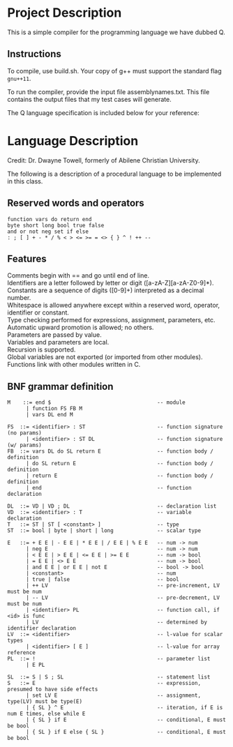 Project Description
===================

This is a simple compiler for the programming language we have dubbed Q.  

Instructions
------------
To compile, use build.sh. Your copy of g++ must support the standard flag  
`gnu++11`.

To run the compiler, provide the input file assemblynames.txt. This file  
contains the output files that my test cases will generate. 

The Q language specification is included below for your reference:

Language Description
====================

Credit: Dr. Dwayne Towell, formerly of Abilene Christian University.

The following is a description of a procedural language to be implemented in this class.

Reserved words and operators
----------------------------

    function vars do return end
    byte short long bool true false 
    and or not neg set if else
    : ; [ ] + - * / % < > <= >= = <> { } ^ ! ++ --

Features
--------

Comments begin with == and go until end of line.  
Identifiers are a letter followed by letter or digit ([a-zA-Z][a-zA-Z0-9]*).  
Constants are a sequence of digits ([0-9]+) interpreted as a decimal number.  
Whitespace is allowed anywhere except within a reserved word, operator, identifier or constant.  
Type checking performed for expressions, assignment, parameters, etc.  
Automatic upward promotion is allowed; no others.  
Parameters are passed by value.  
Variables and parameters are local.  
Recursion is supported.  
Global variables are not exported (or imported from other modules).  
Functions link with other modules written in C.  

BNF grammar definition
----------------------

    M    ::= end $                                  -- module
          | function FS FB M 
          | vars DL end M
    
    FS  ::= <identifier> : ST                       -- function signature (no params)
          | <identifier> : ST DL                    -- function signature (w/ params)
    FB  ::= vars DL do SL return E                  -- function body / definition
          | do SL return E                          -- function body / definition
          | return E                                -- function body / definition
          | end                                     -- function declaration
    
    DL  ::= VD | VD ; DL                            -- declaration list
    VD  ::= <identifier> : T                        -- variable declaration
    T   ::= ST | ST [ <constant> ]                  -- type
    ST  ::= bool | byte | short | long              -- scalar type
    
    E   ::= + E E | - E E | * E E | / E E | % E E   -- num -> num
          | neg E                                   -- num -> num
          | < E E | > E E | <= E E | >= E E         -- num -> bool
          | = E E | <> E E                          -- num -> bool
          | and E E | or E E | not E                -- bool -> bool
          | <constant>                              -- num 
          | true | false                            -- bool
          | ++ LV                                   -- pre-increment, LV must be num
          | -- LV                                   -- pre-decrement, LV must be num
          | <identifier> PL                         -- function call, if <id> is func
          | LV                                      -- determined by identifier declaration
    LV  ::= <identifier>                            -- l-value for scalar types 
          | <identifier> [ E ]                      -- l-value for array reference
    PL  ::= !                                       -- parameter list
          | E PL                                                
    
    SL  ::= S | S ; SL                              -- statement list
    S   ::= E                                       -- expression, presumed to have side effects
          | set LV E                                -- assignment, type(LV) must be type(E)
          | { SL } ^ E                              -- iteration, if E is num E times, else while E  
          | { SL } if E                             -- conditional, E must be bool
          | { SL } if E else { SL }                 -- conditional, E must be bool
